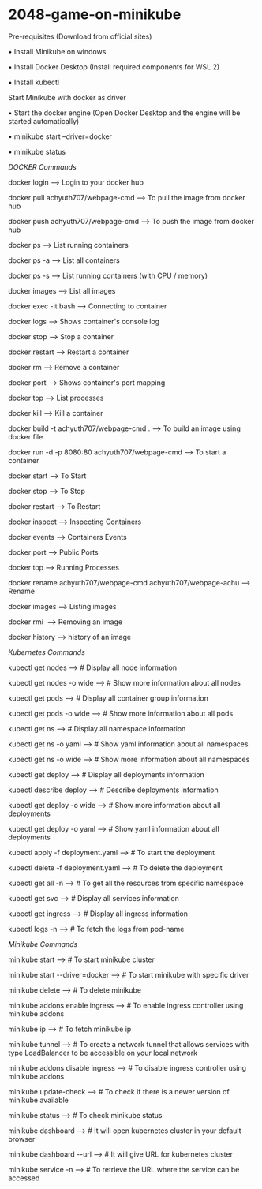 # 2048-game-on-minikube

Pre-requisites (Download from official sites)

•	Install Minikube on windows

•	Install Docker Desktop (Install required components for WSL 2)

•	Install kubectl 

Start Minikube with docker as driver

•	Start the docker engine (Open Docker Desktop and the engine will be started automatically)

•	minikube start –driver=docker

•	minikube status

*DOCKER Commands*

docker login												 --> Login to your docker hub

docker pull achyuth707/webpage-cmd 							 --> To pull the image from docker hub

docker push achyuth707/webpage-cmd 							 --> To push the image from docker hub

docker ps										             --> List running containers

docker ps -a									             --> List all containers

docker ps -s									             --> List running containers (with CPU / memory)

docker images									             --> List all images

docker exec -it <container id> bash							 --> Connecting to container

docker logs <container id>	    				             --> Shows container's console log

docker stop <container id>	    				             --> Stop a container

docker restart <container id>					             --> Restart a container

docker rm <container id>	    				             --> Remove a container

docker port <container id>	    				             --> Shows container's port mapping

docker top <container id>	    				             --> List processes

docker kill <container id>	    				             --> Kill a container

docker build -t achyuth707/webpage-cmd .					 --> To build an image using docker file

docker run -d -p 8080:80 achyuth707/webpage-cmd              --> To start a container

docker start <container id>						             --> To Start

docker stop <container id>						             --> To Stop

docker restart <container id>					             --> To Restart

docker inspect <container id>	                             --> Inspecting Containers

docker events <container id>	                             --> Containers Events

docker port <container id>	                                 --> Public Ports

docker top <container id>	                                 --> Running Processes

docker rename achyuth707/webpage-cmd achyuth707/webpage-achu --> Rename

docker images 												 --> Listing images

docker rmi <Image ID>										 --> Removing an image

docker history												 --> history of an image

*Kubernetes Commands*

kubectl get nodes 				          -->  # Display all node information

kubectl get nodes -o wide   	          -->  # Show more information about all nodes

kubectl get pods 				          -->  # Display all container group information

kubectl get pods -o wide    	          -->  # Show more information about all pods

kubectl get ns					          -->  # Display all namespace information

kubectl get ns -o yaml      	          -->  # Show yaml information about all namespaces

kubectl get ns -o wide      	          -->  # Show more information about all namespaces

kubectl get deploy				          -->  # Display all deployments information

kubectl describe deploy 		          -->  # Describe deployments information

kubectl get deploy -o wide  	          -->  # Show more information about all deployments

kubectl get deploy -o yaml  	          -->  # Show yaml information about all deployments

kubectl apply -f deployment.yaml          -->  # To start the deployment

kubectl delete -f deployment.yaml         -->  # To delete the deployment

kubectl get all -n <namespace>		      -->  # To get all the resources from specific namespace

kubectl get svc						      -->  # Display all services information

kubectl get ingress					      -->  # Display all ingress information

kubectl logs -n <namespace> <pod-name>	  -->  # To fetch the logs from pod-name

*Minikube Commands*

minikube start 								   --> # To start minikube cluster

minikube start --driver=docker				   --> # To start minikube with specific driver

minikube delete								   --> # To delete minikube

minikube addons enable ingress				   --> # To enable ingress controller using minikube addons

minikube ip									   --> # To fetch minikube ip

minikube tunnel								   --> # To create a network tunnel that allows services with type LoadBalancer to be accessible on your local network

minikube addons disable ingress 			   --> # To disable ingress controller using minikube addons

minikube update-check 						   --> # To check if there is a newer version of minikube available

minikube status								   --> # To check minikube status

minikube dashboard 							   --> # It will open kubernetes cluster in your default browser

minikube dashboard --url					   --> # It will give URL for kubernetes cluster

minikube service <service name> -n <namespace> --> # To retrieve the URL where the service can be accessed
